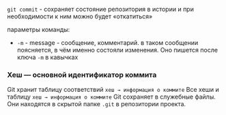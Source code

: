 `git commit` - сохраняет состояние репозитория в истории и при необходимости к ним можно будет «откатиться»

параметры команды:
- `-m` - message - сообщение, комментарий. в таком сообщении поясняется, в чём именно состояли изменения. Оно пишется после ключа `-m` в кавычках
### Хеш — основной идентификатор коммита
Git хранит таблицу соответствий `хеш → информация о коммите`
Все хеши и таблицу `хеш → информация о коммите` Git сохраняет в служебные файлы. Они находятся в скрытой папке `.git` в репозитории проекта.
